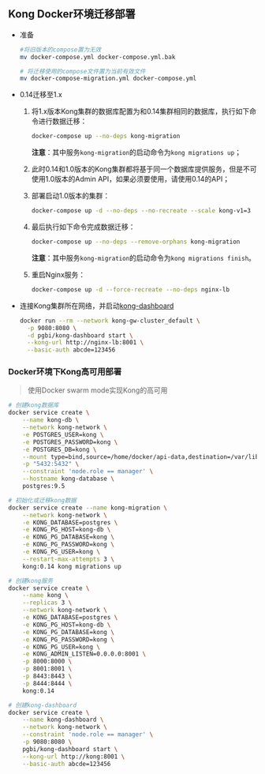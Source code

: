 ## Kong Docker环境迁移部署

+ 准备

  ```bash
  #将旧版本的compose置为无效
  mv docker-compose.yml docker-compose.yml.bak
  ```

  ```bash
  # 将迁移使用的compose文件置为当前有效文件
  mv docker-compose-migration.yml docker-compose.yml 
  ```

+ 0.14迁移至1.x

  1. 将1.x版本Kong集群的数据库配置为和0.14集群相同的数据库，执行如下命令进行数据迁移：

     ```bash
     docker-compose up --no-deps kong-migration
     ```

     **注意**：其中服务`kong-migration`的启动命令为`kong migrations up`；

  2. 此时0.14和1.0版本的Kong集群都将基于同一个数据库提供服务，但是不可使用1.0版本的Admin API，如果必须要使用，请使用0.14的API；

  3. 部署启动1.0版本的集群：

     ```bash
     docker-compose up -d --no-deps --no-recreate --scale kong-v1=3
     ```

  4. 最后执行如下命令完成数据迁移：

     ```bash
     docker-compose up --no-deps --remove-orphans kong-migration
     ```

     **注意**：其中服务`kong-migration`的启动命令为`kong migrations finish`。

  5. 重启Nginx服务：

     ```bash
     docker-compose up -d --force-recreate --no-deps nginx-lb
     ```

+ 连接Kong集群所在网络，并启动[kong-dashboard](https://github.com/PGBI/kong-dashboard)

  ```bash
  docker run --rm --network kong-gw-cluster_default \
    -p 9080:8080 \
    -d pgbi/kong-dashboard start \
    --kong-url http://nginx-lb:8001 \
    --basic-auth abcde=123456
  ```


### Docker环境下Kong高可用部署

> 使用Docker swarm mode实现Kong的高可用

```bash
# 创建kong数据库
docker service create \
    --name kong-db \
    --network kong-network \
    -e POSTGRES_USER=kong \
    -e POSTGRES_PASSWORD=kong \
    -e POSTGRES_DB=kong \
    --mount type=bind,source=/home/docker/api-data,destination=/var/lib/postgresql/data \
    -p "5432:5432" \
    --constraint 'node.role == manager' \
    --hostname kong-database \
    postgres:9.5

# 初始化或迁移kong数据
docker service create --name kong-migration \
    --network kong-network \
    -e KONG_DATABASE=postgres \
    -e KONG_PG_HOST=kong-db \
    -e KONG_PG_DATABASE=kong \
    -e KONG_PG_PASSWORD=kong \
    -e KONG_PG_USER=kong \
    --restart-max-attempts 3 \
    kong:0.14 kong migrations up

# 创建kong服务
docker service create \
    --name kong \
    --replicas 3 \
    --network kong-network \
    -e KONG_DATABASE=postgres \
    -e KONG_PG_HOST=kong-db \
    -e KONG_PG_DATABASE=kong \
    -e KONG_PG_PASSWORD=kong \
    -e KONG_PG_USER=kong \
    -e KONG_ADMIN_LISTEN=0.0.0.0:8001 \
    -p 8000:8000 \
    -p 8001:8001 \
    -p 8443:8443 \
    -p 8444:8444 \
    kong:0.14

# 创建kong-dashboard
docker service create \
    --name kong-dashboard \
    --network kong-network \
    --constraint 'node.role == manager' \
    -p 9080:8080 \
    pgbi/kong-dashboard start \
    --kong-url http://kong:8001 \
    --basic-auth abcde=123456
```




